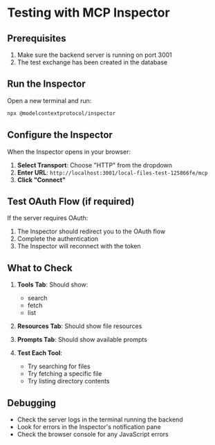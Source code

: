 # Testing with MCP Inspector

## Prerequisites
1. Make sure the backend server is running on port 3001
2. The test exchange has been created in the database

## Run the Inspector

Open a new terminal and run:
```bash
npx @modelcontextprotocol/inspector
```

## Configure the Inspector

When the Inspector opens in your browser:

1. **Select Transport**: Choose "HTTP" from the dropdown
2. **Enter URL**: `http://localhost:3001/local-files-test-125866fe/mcp`
3. **Click "Connect"**

## Test OAuth Flow (if required)

If the server requires OAuth:
1. The Inspector should redirect you to the OAuth flow
2. Complete the authentication
3. The Inspector will reconnect with the token

## What to Check

1. **Tools Tab**: Should show:
   - search
   - fetch
   - list

2. **Resources Tab**: Should show file resources

3. **Prompts Tab**: Should show available prompts

4. **Test Each Tool**:
   - Try searching for files
   - Try fetching a specific file
   - Try listing directory contents

## Debugging

- Check the server logs in the terminal running the backend
- Look for errors in the Inspector's notification pane
- Check the browser console for any JavaScript errors